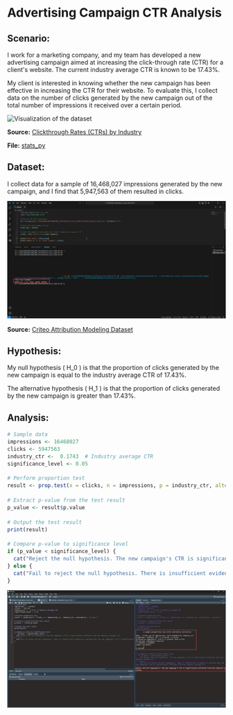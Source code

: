 # Advertising Campaign CTR Analysis

## Scenario:
I work for a marketing company, and my team has developed a new advertising campaign aimed at increasing the click-through rate (CTR) for a client's website. The current industry average CTR is known to be 17.43%.

My client is interested in knowing whether the new campaign has been effective in increasing the CTR for their website. To evaluate this, I collect data on the number of clicks generated by the new campaign out of the total number of impressions it received over a certain period.

![Visualization of the dataset](https://github.com/NattachaiJairak/Project_Final_DADS6001/blob/main/2024-04-23%2020_07_09-Clickthrough%20Rates%20(CTRs)%20by%20Industry_%202024%20Report%20%E2%80%93%20First%20Page%20Sage%20-%20Personal%20.png)

**Source:** [Clickthrough Rates (CTRs) by Industry](https://firstpagesage.com/reports/clickthrough-rates-ctrs-by-industry/)

**File:** [stats_py](https://github.com/NattachaiJairak/Project_Final_DADS6001/blob/main/stats_py.py)

## Dataset:
I collect data for a sample of 16,468,027 impressions generated by the new campaign, and I find that 5,947,563 of them resulted in clicks.

![Visualization of the dataset](https://github.com/NattachaiJairak/Project_Final_DADS6001/blob/main/Visual%20Studio%20Code%20(1).png)

**Source:** [Criteo Attribution Modeling Dataset](https://www.kaggle.com/datasets/sharatsachin/criteo-attribution-modeling/data)

## Hypothesis:
My null hypothesis \( H_0 \) is that the proportion of clicks generated by the new campaign is equal to the industry average CTR of 17.43%.

The alternative hypothesis \( H_1 \) is that the proportion of clicks generated by the new campaign is greater than 17.43%.
## Analysis:
```R
# Sample data
impressions <- 16468027
clicks <- 5947563
industry_ctr <-  0.1743  # Industry average CTR
significance_level <- 0.05

# Perform proportion test
result <- prop.test(x = clicks, n = impressions, p = industry_ctr, alternative = "greater")

# Extract p-value from the test result
p_value <- result$p.value

# Output the test result
print(result)

# Compare p-value to significance level
if (p_value < significance_level) {
  cat("Reject the null hypothesis. The new campaign's CTR is significantly different from the industry average.\n")
} else {
  cat("Fail to reject the null hypothesis. There is insufficient evidence to conclude that the new campaign's CTR is significantly different from the industry average.\n")
}
```

![Visualization of the dataset](https://github.com/NattachaiJairak/Project_Final_DADS6001/blob/main/2024-04-20%2018_57_57-RStudio%20(1).png)  

